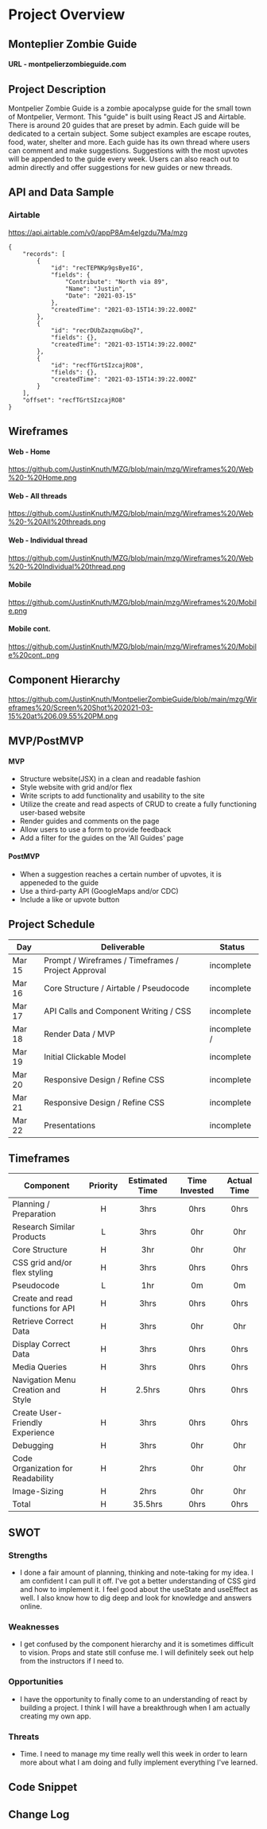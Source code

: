 # Project Overview

## Monteplier Zombie Guide

#### URL - montpelierzombieguide.com

## Project Description

Montpelier Zombie Guide is a zombie apocalypse guide for the small town of Montpelier, Vermont. This "guide" is built using React JS and Airtable. There is around 20 guides that are preset by admin. Each guide will be dedicated to a certain subject. Some subject examples are escape routes, food, water, shelter and more. Each guide has its own thread where users can comment and make suggestions. Suggestions with the most upvotes will be appended to the guide every week. Users can also reach out to admin directly and offer suggestions for new guides or new threads.


## API and Data Sample

### Airtable

https://api.airtable.com/v0/appP8Am4eIgzdu7Ma/mzg



```
{
    "records": [
        {
            "id": "recTEPNKp9gsByeIG",
            "fields": {
                "Contribute": "North via 89",
                "Name": "Justin",
                "Date": "2021-03-15"
            },
            "createdTime": "2021-03-15T14:39:22.000Z"
        },
        {
            "id": "recrDUbZazqmuGbq7",
            "fields": {},
            "createdTime": "2021-03-15T14:39:22.000Z"
        },
        {
            "id": "recfTGrtSIzcajRO8",
            "fields": {},
            "createdTime": "2021-03-15T14:39:22.000Z"
        }
    ],
    "offset": "recfTGrtSIzcajRO8"
}
```        
        
        


## Wireframes


#### Web - Home
https://github.com/JustinKnuth/MZG/blob/main/mzg/Wireframes%20/Web%20-%20Home.png

#### Web - All threads
https://github.com/JustinKnuth/MZG/blob/main/mzg/Wireframes%20/Web%20-%20All%20threads.png

#### Web - Individual thread
https://github.com/JustinKnuth/MZG/blob/main/mzg/Wireframes%20/Web%20-%20Individual%20thread.png

#### Mobile 
https://github.com/JustinKnuth/MZG/blob/main/mzg/Wireframes%20/Mobile.png

#### Mobile cont.
https://github.com/JustinKnuth/MZG/blob/main/mzg/Wireframes%20/Mobile%20cont..png




## Component Hierarchy 

https://github.com/JustinKnuth/MontpelierZombieGuide/blob/main/mzg/Wireframes%20/Screen%20Shot%202021-03-15%20at%206.09.55%20PM.png



## MVP/PostMVP


#### MVP 
- Structure website(JSX) in a clean and readable fashion
- Style website with grid and/or flex
- Write scripts to add functionality and usability to the site
- Utilize the create and read aspects of CRUD to create a fully functioning user-based website 
- Render guides and comments on the page
- Allow users to use a form to provide feedback 
- Add a filter for the guides on the 'All Guides' page



#### PostMVP  


- When a suggestion reaches a certain number of upvotes, it is appeneded to the guide
- Use a third-party API (GoogleMaps and/or CDC)
- Include a like or upvote button


## Project Schedule


|  Day | Deliverable | Status
|---|---| ---|
|Mar 15| Prompt / Wireframes / Timeframes / Project Approval | incomplete
|Mar 16| Core Structure / Airtable / Pseudocode | incomplete
|Mar 17| API Calls and Component Writing / CSS | incomplete
|Mar 18| Render Data / MVP | incomplete /
|Mar 19| Initial Clickable Model  | incomplete
|Mar 20| Responsive Design / Refine CSS | incomplete
|Mar 21| Responsive Design / Refine CSS | incomplete
|Mar 22| Presentations | incomplete



## Timeframes


| Component | Priority | Estimated Time | Time Invested | Actual Time |
| --- | :---: |  :---: | :---: | :---: |
| Planning / Preparation  | H | 3hrs| 0hrs | 0hrs |
| Research Similar Products | L | 3hrs | 0hr | 0hr |
| Core Structure  | H | 3hr | 0hr | 0hr |
| CSS grid and/or flex styling  | H | 3hrs | 0hrs | 0hrs
| Pseudocode  | L | 1hr | 0m | 0m |
| Create and read functions for API  | H | 3hrs | 0hrs | 0hrs |
| Retrieve Correct Data  | H | 3hrs | 0hr | 0hr |
| Display Correct Data | H | 3hrs | 0hrs | 0hrs |
| Media Queries | H | 3hrs | 0hrs | 0hrs |
| Navigation Menu Creation and Style | H | 2.5hrs | 0hrs | 0hrs |
| Create User-Friendly Experience | H | 3hrs | 0hrs | 0hrs |
| Debugging | H | 3hrs | 0hr | 0hr |
| Code Organization for Readability | H | 2hrs | 0hr | 0hr
| Image-Sizing | H | 2hrs | 0hr | 0hr |
| Total | H | 35.5hrs | 0hrs | 0hrs |


## SWOT

### Strengths

- I done a fair amount of planning, thinking and note-taking for my idea. I am confident I can pull it off. I've got a better understanding of CSS gird and how to implement it. I feel good about the useState and useEffect as well. I also know how to dig deep and look for knowledge and answers online.

### Weaknesses

- I get confused by the component hierarchy and it is sometimes difficult to vision. Props and state still confuse me. I will definitely seek out help from the instructors if I need to.

### Opportunities

- I have the opportunity to finally come to an understanding of react by building a project. I think I will have a breakthrough when I am actually creating my own app.

### Threats 

- Time. I need to manage my time really well this week in order to learn more about what I am doing and fully implement everything I've learned.




## Code Snippet


        



## Change Log
